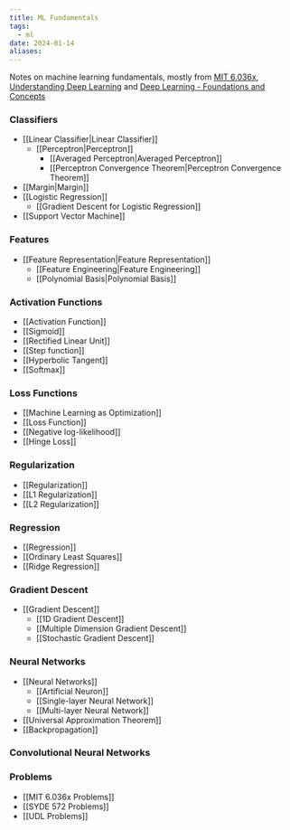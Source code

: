 ```yaml
---
title: ML Fundamentals
tags:
  - ml
date: 2024-01-14
aliases:
---
```

Notes on machine learning fundamentals, mostly from [MIT 6.036x](https://openlearninglibrary.mit.edu/courses/course-v1:MITx+6.036+1T2019/course/), [Understanding Deep Learning](https://udlbook.github.io/udlbook/) and [Deep Learning - Foundations and Concepts](https://www.bishopbook.com/)

### Classifiers
- [[Linear Classifier|Linear Classifier]]
	- [[Perceptron|Perceptron]]
		- [[Averaged Perceptron|Averaged Perceptron]]
		- [[Perceptron Convergence Theorem|Perceptron Convergence Theorem]]
- [[Margin|Margin]]
- [[Logistic Regression]]
	- [[Gradient Descent for Logistic Regression]]
- [[Support Vector Machine]]
### Features
- [[Feature Representation|Feature Representation]]
	- [[Feature Engineering|Feature Engineering]]
	- [[Polynomial Basis|Polynomial Basis]]
### Activation Functions
- [[Activation Function]]
- [[Sigmoid]]
- [[Rectified Linear Unit]]
- [[Step function]]
- [[Hyperbolic Tangent]]
- [[Softmax]]
### Loss Functions
- [[Machine Learning as Optimization]]
- [[Loss Function]]
- [[Negative log-likelihood]]
- [[Hinge Loss]]
### Regularization
- [[Regularization]]
- [[L1 Regularization]]
- [[L2 Regularization]]
### Regression
- [[Regression]]
- [[Ordinary Least Squares]]
- [[Ridge Regression]]
### Gradient Descent
- [[Gradient Descent]]
	- [[1D Gradient Descent]]
	- [[Multiple Dimension Gradient Descent]]
	- [[Stochastic Gradient Descent]]
### Neural Networks
- [[Neural Networks]]
	- [[Artificial Neuron]]
	- [[Single-layer Neural Network]]
	- [[Multi-layer Neural Network]]
- [[Universal Approximation Theorem]]
- [[Backpropagation]] 

### Convolutional Neural Networks
### Problems
- [[MIT 6.036x Problems]]
- [[SYDE 572 Problems]]
- [[UDL Problems]]